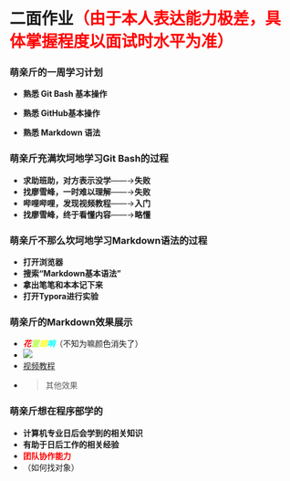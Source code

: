 # 二面作业<font color=#FF0000>（由于本人表达能力极差，具体掌握程度以面试时水平为准）</font>

### 萌亲斤的一周学习计划

+ **熟悉 Git Bash 基本操作**

+ **熟悉 GitHub基本操作**

+ **熟悉  Markdown 语法**

### 萌亲斤充满坎坷地学习Git Bash的过程

+ **求助班助，对方表示没学**——→**失败**
+ **找廖雪峰，一时难以理解**——→**失败**
+ **哔哩哔哩，发现视频教程**——→**入门**
+ **找廖雪峰，终于看懂内容**——→**略懂**

### 萌亲斤不那么坎坷地学习Markdown语法的过程

+ **打开浏览器**
+ **搜索“Markdown基本语法”**
+ **拿出笔笔和本本记下来**
+ **打开Typora进行实验**

### 萌亲斤的Markdown效果展示

+ <font color=#FF0000> ***花***</font><font color=#ADFF2F>***里***</font><font color=#FFFF >***胡***</font><font color=#00ffff>***哨***</font>（不知为嘛颜色消失了）
+ ![](https://p.ssl.qhmsg.com/dmsmfl/120_115_/t018f8b967dd7100866.webp?size=800x800)
+ [视频教程](https://www.bilibili.com/video/av35112720/?p=8)
+ > 其他效果
### 萌亲斤想在程序部学的

+ **计算机专业日后会学到的相关知识**
+ **有助于日后工作的相关经验**
+ **<font color=#FF0000>  团队协作能力 </font>**
+ （如何找对象）

